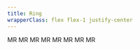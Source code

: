 ```yaml
---
title: Ring
wrapperClass: flex flex-1 justify-center
---
```


<div class="flex gap-24 items-end">
  <span class="vv-avatar vv-avatar--ring" 
        role="img" 
        aria-label="Mario Rossi" 
        tabindex="0">
      MR
  </span>
  <span class="vv-avatar vv-avatar--ring vv-avatar--danger" 
        role="img" 
        aria-label="Mario Rossi" 
        tabindex="0">
      MR
  </span>
  <span class="vv-avatar vv-avatar--ring vv-avatar--success" 
        role="img" 
        aria-label="Mario Rossi" 
        tabindex="0">
      MR
  </span>
  <span class="vv-avatar vv-avatar--ring vv-avatar--warning" 
        role="img" 
        aria-label="Mario Rossi" 
        tabindex="0">
      MR
  </span>
  <span class="vv-avatar vv-avatar--ring vv-avatar--info" 
        role="img" 
        aria-label="Mario Rossi" 
        tabindex="0">
      MR
  </span>
  <span class="vv-avatar vv-avatar--ring vv-avatar--accent" 
        role="img" 
        aria-label="Mario Rossi" 
        tabindex="0">
      MR
  </span>
  <span class="vv-avatar vv-avatar--ring vv-avatar--gray" 
        role="img" 
        aria-label="Mario Rossi" 
        tabindex="0">
      MR
  </span>
  <span class="vv-avatar vv-avatar--ring vv-avatar--surface" 
        role="img" 
        aria-label="Mario Rossi" 
        tabindex="0">
      MR
  </span>
</div>